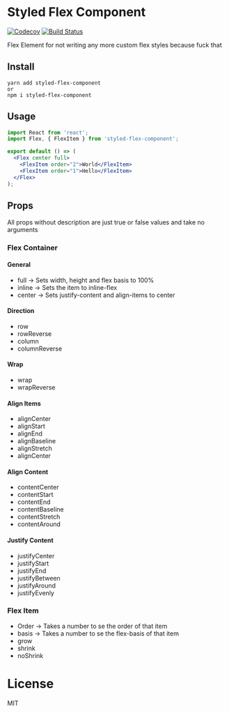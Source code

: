 # Styled Flex Component

[![Codecov](https://codecov.io/gh/SaraVieira/styled-flex-component/branch/master/graph/badge.svg)](https://codecov.io/gh/SaraVieira/styled-flex-component) [![Build Status](https://travis-ci.org/SaraVieira/styled-flex-component.svg)](https://travis-ci.org/SaraVieira/styled-flex-component)

Flex Element for not writing any more custom flex styles because fuck that

## Install

```
yarn add styled-flex-component
or
npm i styled-flex-component
```

## Usage

```jsx
import React from 'react';
import Flex, { FlexItem } from 'styled-flex-component';

export default () => (
  <Flex center full>
    <FlexItem order="2">World</FlexItem>
    <FlexItem order="1">Hello</FlexItem>
  </Flex>
);
```

## Props

All props without description are just true or false values and take no arguments

### Flex Container

#### General

* full -> Sets width, height and flex basis to 100%
* inline -> Sets the item to inline-flex
* center -> Sets justify-content and align-items to center

#### Direction

* row
* rowReverse
* column
* columnReverse

#### Wrap

* wrap
* wrapReverse

#### Align Items

* alignCenter
* alignStart
* alignEnd
* alignBaseline
* alignStretch
* alignCenter

#### Align Content

* contentCenter
* contentStart
* contentEnd
* contentBaseline
* contentStretch
* contentAround

#### Justify Content

* justifyCenter
* justifyStart
* justifyEnd
* justifyBetween
* justifyAround
* justifyEvenly

### Flex Item

* Order -> Takes a number to se the order of that item
* basis -> Takes a number to se the flex-basis of that item
* grow
* shrink
* noShrink

# License

MIT
